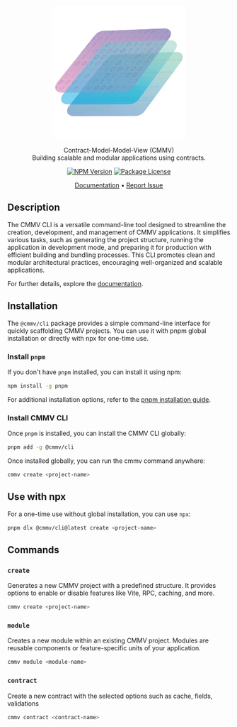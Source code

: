 <p align="center">
  <a href="https://cmmv.io/" target="blank"><img src="https://raw.githubusercontent.com/andrehrferreira/docs.cmmv.io/main/public/assets/logo_CMMV2_icon.png" width="300" alt="CMMV Logo" /></a>
</p>
<p align="center">Contract-Model-Model-View (CMMV) <br/> Building scalable and modular applications using contracts.</p>
<p align="center">
    <a href="https://www.npmjs.com/package/@cmmv/cli"><img src="https://img.shields.io/npm/v/@cmmv/cli.svg" alt="NPM Version" /></a>
    <a href="https://github.com/andrehrferreira/cmmv-cli/blob/main/LICENSE"><img src="https://img.shields.io/npm/l/@cmmv/cli.svg" alt="Package License" /></a>
</p>

<p align="center">
  <a href="https://cmmv.io">Documentation</a> &bull;
  <a href="https://github.com/andrehrferreira/cmmv-cli/issues">Report Issue</a>
</p>

## Description

The CMMV CLI is a versatile command-line tool designed to streamline the creation, development, and management of CMMV applications. It simplifies various tasks, such as generating the project structure, running the application in development mode, and preparing it for production with efficient building and bundling processes. This CLI promotes clean and modular architectural practices, encouraging well-organized and scalable applications.

For further details, explore the [documentation](https://cmmv.io/docs).

## Installation

The ``@cmmv/cli`` package provides a simple command-line interface for quickly scaffolding CMMV projects. You can use it with pnpm global installation or directly with npx for one-time use.

### Install `pnpm`

If you don't have `pnpm` installed, you can install it using npm:

```bash
npm install -g pnpm
```

For additional installation options, refer to the [pnpm installation guide](https://pnpm.io/installation).

### Install CMMV CLI

Once `pnpm` is installed, you can install the CMMV CLI globally:

```bash
pnpm add -g @cmmv/cli
```

Once installed globally, you can run the cmmv command anywhere:

```bash
cmmv create <project-name>
```

## Use with npx

For a one-time use without global installation, you can use ``npx``:

```bash
pnpm dlx @cmmv/cli@latest create <project-name>
```

## Commands

### ``create``

Generates a new CMMV project with a predefined structure. It provides options to enable or disable features like Vite, RPC, caching, and more.

```bash
cmmv create <project-name>
```

### ``module``

Creates a new module within an existing CMMV project. Modules are reusable components or feature-specific units of your application.

```bash
cmmv module <module-name>
```


### ``contract``

Create a new contract with the selected options such as cache, fields, validations

```bash
cmmv contract <contract-name>
```
